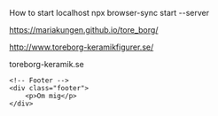<script src="script.js" defer></script>

How to start localhost
npx browser-sync start --server

https://mariakungen.github.io/tore_borg/

http://www.toreborg-keramikfigurer.se/

toreborg-keramik.se






    <!-- Footer -->
    <div class="footer">
        <p>Om mig</p>
    </div>